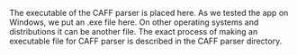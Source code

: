 The executable of the CAFF parser is placed here. As we tested the app on Windows, we put an .exe file here. On other operating systems and distributions it can be another file. The exact process of making an executable file for CAFF parser is described in the CAFF parser directory.
